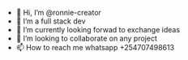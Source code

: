 - 👋 Hi, I’m @ronnie-creator
- 👀 I’m a full stack dev
- 🌱 I’m currently looking forwad to exchange ideas
- 💞️ I’m looking to collaborate on any project
- 📫 How to reach me whatsapp +254707498613

<!---
ronnie-creator/ronnie-creator is a ✨ special ✨ repository because its `README.md` (this file) appears on your GitHub profile.
You can click the Preview link to take a look at your changes.
--->
